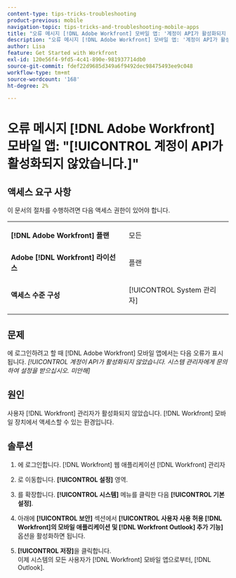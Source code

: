 ```yaml
---
content-type: tips-tricks-troubleshooting
product-previous: mobile
navigation-topic: tips-tricks-and-troubleshooting-mobile-apps
title: "오류 메시지 [!DNL Adobe Workfront] 모바일 앱: '계정이 API가 활성화되지 않았습니다.'"
description: "오류 메시지 [!DNL Adobe Workfront] 모바일 앱: '계정이 API가 활성화되지 않았습니다.'"
author: Lisa
feature: Get Started with Workfront
exl-id: 120e56f4-9fd5-4c41-890e-981937714db0
source-git-commit: fdef22d9685d349a6f9492dec98475493ee9c048
workflow-type: tm+mt
source-wordcount: '168'
ht-degree: 2%

---
```


# 오류 메시지 [!DNL Adobe Workfront] 모바일 앱: &quot;[!UICONTROL 계정이 API가 활성화되지 않았습니다.]&quot;

## 액세스 요구 사항

이 문서의 절차를 수행하려면 다음 액세스 권한이 있어야 합니다.

<table style="table-layout:auto"> 
 <col> 
 <col> 
 <tbody> 
  <tr> 
   <td role="rowheader"><strong>[!DNL Adobe Workfront] 플랜</strong></td> 
   <td> <p> 모든</p> </td> 
  </tr> 
  <tr> 
   <td role="rowheader"><strong>Adobe [!DNL Workfront] 라이선스</strong></td> 
   <td> <p>플랜</p> </td> 
  </tr> 
  <tr> 
   <td role="rowheader"><strong>액세스 수준 구성</strong></td> 
   <td> <p>[!UICONTROL System 관리자] </p> </td> 
  </tr> 
 </tbody> 
</table>

## 문제

에 로그인하려고 할 때 [!DNL Adobe Workfront] 모바일 앱에서는 다음 오류가 표시됩니다. *[!UICONTROL 계정이 API가 활성화되지 않았습니다. 시스템 관리자에게 문의하여 설정을 받으십시오. 미안해]*

## 원인

사용자 [!DNL Workfront] 관리자가 활성화되지 않았습니다. [!DNL Workfront] 모바일 장치에서 액세스할 수 있는 환경입니다.

## 솔루션

1. 에 로그인합니다. [!DNL Workfront] 웹 애플리케이션 [!DNL Workfront] 관리자
1. 로 이동합니다. **[!UICONTROL 설정]** 영역.
1. 를 확장합니다. **[!UICONTROL 시스템]** 메뉴를 클릭한 다음 **[!UICONTROL 기본 설정]**.

1. 아래에 **[!UICONTROL 보안]** 섹션에서 **[!UICONTROL 사용자 사용 허용 [!DNL Workfront]의 모바일 애플리케이션 및 [!DNL Workfront Outlook] 추가 기능]** 옵션을 활성화하면 됩니다.

1. **[!UICONTROL 저장]**&#x200B;을 클릭합니다.\
   이제 시스템의 모든 사용자가 [!DNL Workfront] 모바일 앱으로부터, [!DNL Outlook].
